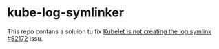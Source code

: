 # kube-log-symlinker

This repo contans a soluion tu fix  [Kubelet is not creating the log symlink #52172](https://github.com/kubernetes/kubernetes/issues/52172) issu.
